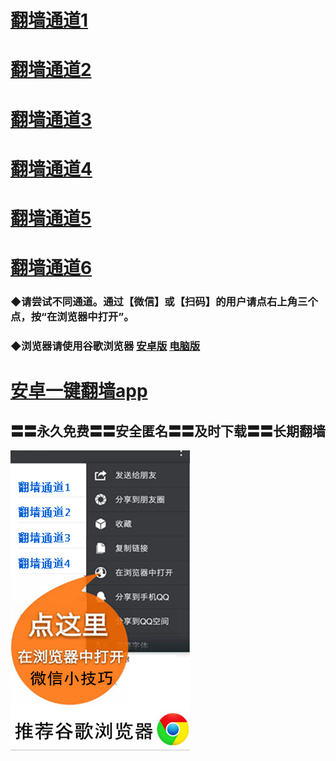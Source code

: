 # <a href="https://cdn.rawgit.com/ogate/up/master/oGate.htm?from=gygit">翻墙通道1</a>
# <a href="https://s3.eu-west-2.amazonaws.com/ogatel/oGate.htm?from=gygit">翻墙通道2</a>
# <a href="https://s3.eu-central-1.amazonaws.com/ogatef/oGate.htm?from=gygit">翻墙通道3</a>
# <a href="https://s3-ap-southeast-2.amazonaws.com/ogatey/oGate.htm?from=gygit">翻墙通道4</a>
# <a href="https://s3.ap-northeast-2.amazonaws.com/ogates/oGate.htm?from=gygit">翻墙通道5</a>
# <a href="https://s3.ap-south-1.amazonaws.com/ogatem/oGate.htm?from=gygit">翻墙通道6</a>
### ◆请尝试不同通道。通过【微信】或【扫码】的用户请点右上角三个点，按“在浏览器中打开”。
### ◆浏览器请使用谷歌浏览器  <a href="https://raw.githubusercontent.com/ogate/up/master/chrome.apk">安卓版</a>    <a href="https://raw.githubusercontent.com/ogate/up/master/chrome.zip">电脑版</a>  


# <a href="https://raw.githubusercontent.com/ogate/up/master/ogate.apk">安卓一键翻墙app</a> 
## 〓〓永久免费〓〓安全匿名〓〓及时下载〓〓长期翻墙
 <tr>
    <td align=center><img src="https://github.com/gyhhx/image/blob/master/gy2-1.jpg" /></td>
 </tr>
